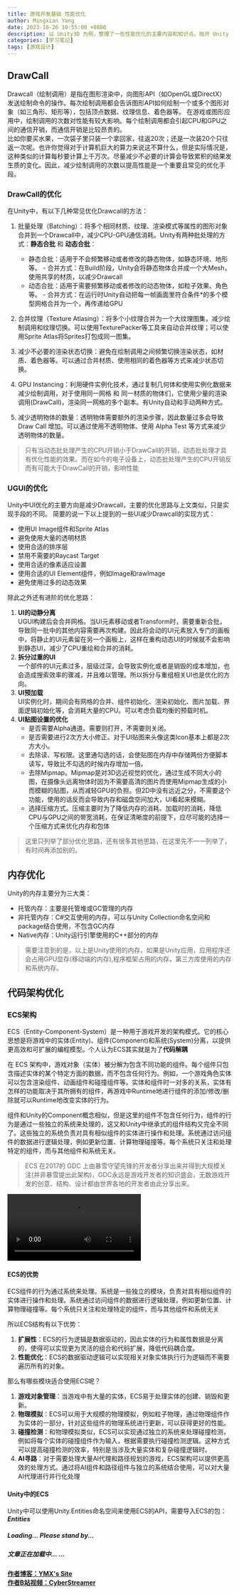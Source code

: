 ```yaml
---
title: 游戏开发基础 性能优化
author: Mingxian Yang
date: 2023-10-26 10:55:00 +0800
description: 以 Unity3D 为例，整理了一些性能优化的主要内容和知识点。抛开 Unity 性能优化的方向是类似的，主要内容无非是CPU/GPU/内存/包体积等几个大方向的优化，道理是相通的，知识是可以迁移的，希望能对游戏领域的小伙伴有所帮助。文章部分正在整理和汇总中，格式和内容还有不完善，请见谅。
categories: [学习笔记]
tags: [游戏设计]
---
```



## DrawCall

Drawcall（绘制调用）是指在图形渲染中，向图形API（如OpenGL或DirectX）发送绘制命令的操作。每次绘制调用都会告诉图形API如何绘制一个或多个图形对象（如三角形、矩形等），包括顶点数据、纹理信息、着色器等。
在游戏或图形应用中，绘制调用的次数对性能有较大影响。每个绘制调用都会引起CPU和GPU之间的通信开销，而通信开销是比较昂贵的。  
比如你要买水果，一次袋子里只装一个拿回家，往返20次；还是一次装20个只往返一次呢。也许你觉得对于计算机巨大的算力来说这不算什么，但是实际情况是，这种类似的计算每秒要计算上千万次。尽量减少不必要的计算会导致累积的结果发生质的变化。因此，减少绘制调用的次数以提高性能是一个重要且常见的优化手段。


### DrawCall的优化

在Unity中，有以下几种常见优化Drawcall的方法：
1. 批量处理（Batching）：将多个相同材质、纹理、渲染模式等属性的图形对象合并到一个Drawcall中，减少CPU-GPU通信消耗。Unity有两种批处理的方式：**静态合批** 和 **动态合批**：
   - 静态合批：适用于不会频繁移动或者修改的静态物体，如静态环境、地形等。
           - 合并方式：在Build阶段，Unity会将静态物体合并成一个大Mesh，使用共享的材质，以减少Drawcall
   - 动态合批：适用于需要频繁移动或者修改的动态物体，如粒子效果、角色等。
           - 合并方式：在运行时Unity自动把每一帧画面里符合条件*的多个模型网格合并为一个，再传递给GPU
  
2. 合并纹理（Texture Atlasing）：将多个小纹理合并为一个大纹理图集，减少绘制调用和纹理切换。可以使用TexturePacker等工具来自动合并纹理；可以使用Sprite Atlas将Sprites打包成同一图集。
3. 减少不必要的渲染状态切换：避免在绘制调用之间频繁切换渲染状态，如材质、着色器等。可以通过合并材质、使用相同的着色器等方式来减少状态切换。
4. GPU Instancing：利用硬件实例化技术，通过复制几何体和使用实例化数据来减少绘制调用，对于使用同一网格 和 同一材质的物体们，它使用少量的渲染调用(DrawCall)，渲染同一网格的多个副本。有Unity自动和手动两种方式。
5. 减少透明物体的数量：透明物体需要额外的渲染步骤，因此数量过多会导致 Draw Call 增加。可以通过使用不透明物体、使用 Alpha Test 等方式来减少透明物体的数量。


<!-- ### 批处理
#### 静态批处理
##### 原理
态批处理是将多个静态物体合并为一个网格进行渲染，以减少 Draw Call 的数量。在静态批处理中，首先需要将多个静态物体的网格数据合并为一个大的网格数据，然后将该网格数据传递给渲染引擎进行绘制。通过将多个静态物体合并为一个网格进行渲染，可以避免重复设置渲染状态和切换渲染资源，从而提高渲染效率。
#### 

#### 动态批处理 -->


> 只有当动态批处理产生的CPU开销小于DrawCall的开销，动态批处理才具有优化性能的效果。而在如今的电子设备上，动态批处理产生的CPU开销反而有可能大于DrawCall的开销，影响性能


### UGUI的优化

Unity中UI优化的主要方向是减少Drawcall，主要的优化思路与上文类似，只是实现手段的不同。
简要的说一下以上提到的一些UI减少Drawcall的实现方式：
- 使用UI Image组件和Sprite Atlas
- 避免使用大量的透明材质
- 使用合适的排序层
- 禁用不需要的Raycast Target
- 使用合适的像素适应设置
- 使用合适的UI Element组件，例如Image和rawImage
- 避免使用过多的动态效果

除此之外还有进阶的优化思路：
1. **UI的动静分离**   
   UGUI构建后会合并网格。当UI元素移动或者Transform时，需要重新合批，导致同一批中的其他内容需要再次构建。因此将会动的UI元素放入专门的画板中，将静止的UI元素留在另一个画板上，这样在重构动态UI的时候就不会影响到静态UI，减少了CPU重绘和合并的消耗。  
2. **拆分过重的UI**  
   一个部件的UI元素过多，层级过深，会导致实例化或者是销毁的成本增加，也会造成搜索效率的骤减，并且难以管理。所以拆分与重组相关UI也是优化的方向。
3. **UI预加载**  
   UI实例化时，期间会有网格的合并、组件初始化、渲染初始化、图片加载、界面逻辑初始化等，会消耗大量的CPU。可以考虑负载均衡的预载时机。
4. **UI贴图设置的优化**  
   - 是否需要Alpha通道。需要则打开，不需要则关闭。
   - 是否需要进行2次方大小修正。对于UI贴图来头像这类Icon基本上都是2次方大小。
   - 去除读、写权限。这里通勾选的话，会使贴图在内存中存储两份方便脚本读写，导致比不勾选的时候内存增加一倍。
   - 去除Mipmap。Mipmap是对3D远近视觉的优化，通过生成不同大小的图，在摄像头远离物体时因为不需要高清的图片而使用Mipmap生成的小而模糊的贴图，从而减轻GPU的负担。但2D中没有远近之分，不需要这个功能，使用的话反而会导致内存和磁盘空间加大，UI看起来模糊。
   - 选择压缩方式。压缩主要时为了降低内存的消耗、加载时的消耗，降低CPU与GPU之间的带宽消耗，在保证清晰度的前提下，应尽可能的选择一个压缩方式来优化内存和包体


> 这里只列举了部分优化思路，还有很多其他思路，在这里先不一一列举了，有时间再添加别的。



## 内存优化
Unity的内存主要分为三大类：
- 托管内存：主要是托管堆或GC管理的内存
- 非托管内存：C#交互使用的内存，可以与Unity Collection命名空间和package结合使用，不包含GC内存
- Native内存：Unity运行引擎使用的C++部分的内存

> 需要注意到的是，以上是Unity使用的内存，如果是Unity应用，应用程序还会占用GPU显存(移动端的内存),程序框架占用的内存，第三方库使用的内存和系统内存。
### 


## 代码架构优化

### ECS架构

ECS（Entity-Component-System）是一种用于游戏开发的架构模式。它的核心思想是将游戏中的实体(Entity)、组件(Component)和系统(System)分离，以提供更高效和可扩展的编程模型。个人认为ECS其实就是为了**代码解耦**

在 ECS 架构中，游戏对象（实体）被分解为包含不同功能的组件。每个组件只包含描述实体的某个特定方面的数据，而不包含任何行为。例如，一个游戏角色实体可以包含渲染组件、动画组件和碰撞组件等。实体和组件时一对多的关系，实体有怎样的功能取决于其所拥有的组件，再游戏中Runtime地进行组件的添加/修改/删除就可以Runtime地改变实体的行为。

组件和Unity的Component概念相似，但是这里的组件不包含任何行为，组件的行为是通过一些独立的系统来处理的，这又和Unity中继承式的组件结构又完全不同了。这些独立的系统负责对具有相似组件的实体进行操作和处理。系统通过访问组件的数据进行逻辑处理，例如更新位置、计算物理碰撞等。每个系统只关注和处理特定的组件，而与其他组件和系统无关。  

> ECS 在2017的 GDC 上由暴雪守望先锋的开发者分享出来并得到大规模关注(并非暴雪提出此架构)，GDC永远是游戏开发者的知识盛会，无数游戏开发的创意、结构、设计都由世界各地的开发者由此分享出来。


<video src="https://www.youtube.com/watch?v=W3aieHjyNvw" controls></video>

  <!-- https://www.youtube.com/watch?v=zrIY0eIyqmI -->


#### ECS的优势

ECS组件的行为通过系统来处理。系统是一些独立的模块，负责对具有相似组件的实体进行操作和处理。系统通过访问组件的数据进行逻辑处理，例如更新位置、计算物理碰撞等。每个系统只关注和处理特定的组件，而与其他组件和系统无关

所以ECS结构有以下优势：

1. **扩展性**：ECS的行为逻辑是数据驱动的，因此实体的行为和属性数据是分离的，使得可以实现更为灵活的组合和代码扩展，降低代码耦合度。
2. **性能优化**：ECS的数据驱动逻辑可以实现相关对象实体执行行为逻辑而不需要遍历所有的对象。

那么有哪些模块适合使用ECS呢？
1. **游戏对象管理**：当游戏中有大量的实体，ECS易于处理实体的创建、销毁和更新。
2. **物理模拟**：ECS可以用于大规模的物理模拟，例如粒子物理，通过物理组件作为实体的一部分，针对这些组件的物理系统进行更新，可以获得更好的性能。
3. **碰撞检测**：和物理模拟类似，ECS可以实现通过独立的系统来处理碰撞检测，例如将每个实体的碰撞组件作为输入，根据需要执行碰撞检测逻辑。这种方式可以提高碰撞检测的效率，特别是当涉及大量实体和复杂碰撞逻辑时。
4. **AI寻路**：对于需要处理大量AI代理和路径规划的游戏，ECS架构可以提供更高效的处理方式。通过将AI组件和路径组件与独立的系统结合使用，可以对大量AI代理进行并行化处理


#### Unity中的ECS

Unity中可以使用Unity.Entities命名空间来使用ECS的API，需要导入ECS的包：***Entities***







##### ***Loading... Please stand by...***
##### ***文章正在加载中... ...***


 [**作者博客：YMX's Site**](https://yangmingxian.com)  
 [**作者B站视频：CyberStreamer**](https://space.bilibili.com/22212765)





